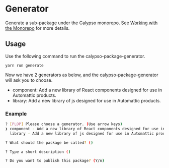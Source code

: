 # Generator

Generate a sub-package under the Calypso monorepo. See [Working with the Monorepo](https://github.com/Automattic/wp-calypso/blob/trunk/docs/monorepo.md#L1) for more details.

## Usage

Use the following command to run the calypso-package-generator.

```
yarn run generate
```

Now we have 2 generators as below, and the calypso-package-generator will ask you to choose.

- component: Add a new library of React components designed for use in Automattic products.
- library: Add a new library of js designed for use in Automattic products.

### Example

```bash
? [PLOP] Please choose a generator. (Use arrow keys)
❯ component - Add a new library of React components designed for use in Automattic products.
  library - Add a new library of js designed for use in Automattic products.

? What should the package be called? ()

? Type a short description ()

? Do you want to publish this package? (Y/n)
```
